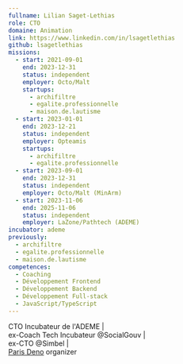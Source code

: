 ```yaml
---
fullname: Lilian Saget-Lethias
role: CTO
domaine: Animation
link: https://www.linkedin.com/in/lsagetlethias
github: lsagetlethias
missions:
  - start: 2021-09-01
    end: 2023-12-31
    status: independent
    employer: Octo/Malt
    startups:
      - archifiltre
      - egalite.professionnelle
      - maison.de.lautisme
  - start: 2023-01-01
    end: 2023-12-21
    status: independent
    employer: Opteamis
    startups:
      - archifiltre
      - egalite.professionnelle
  - start: 2023-09-01
    end: 2023-12-31
    status: independent
    employer: Octo/Malt (MinArm)
  - start: 2023-11-06
    end: 2025-11-06
    status: independent
    employer: LaZone/Pathtech (ADEME)
incubator: ademe
previously:
  - archifiltre
  - egalite.professionnelle
  - maison.de.lautisme
competences:
  - Coaching
  - Développement Frontend
  - Développement Backend
  - Développement Full-stack
  - JavaScript/TypeScript
---
```

CTO Incubateur de l'ADEME | <br/> ex-Coach Tech Incubateur @SocialGouv | <br/> ex-CTO @Simbel | <br/> [Paris Deno](https://deno.paris) organizer